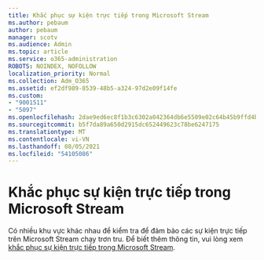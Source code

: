 ```yaml
---
title: Khắc phục sự kiện trực tiếp trong Microsoft Stream
ms.author: pebaum
author: pebaum
manager: scotv
ms.audience: Admin
ms.topic: article
ms.service: o365-administration
ROBOTS: NOINDEX, NOFOLLOW
localization_priority: Normal
ms.collection: Adm_O365
ms.assetid: ef2df989-8539-48b5-a324-97d2e09f14fe
ms.custom:
- "9001511"
- "5097"
ms.openlocfilehash: 2dae9ed6ec8f1b3c6302a042364db6e5509e02c64b45b9ffd4bdf567fdd97298
ms.sourcegitcommit: b5f7da89a650d2915dc652449623c78be6247175
ms.translationtype: MT
ms.contentlocale: vi-VN
ms.lasthandoff: 08/05/2021
ms.locfileid: "54105086"
---
```

# <a name="troubleshooting-live-events-in-microsoft-stream"></a>Khắc phục sự kiện trực tiếp trong Microsoft Stream

Có nhiều khu vực khác nhau để kiểm tra để đảm bảo các sự kiện trực tiếp trên Microsoft Stream chạy trơn tru. Để biết thêm thông tin, vui lòng xem [khắc phục sự kiện trực tiếp trong Microsoft Stream](/stream/live-event-troubleshooting).
